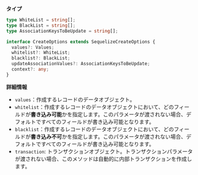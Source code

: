 **タイプ**

```typescript
type WhiteList = string[];
type BlackList = string[];
type AssociationKeysToBeUpdate = string[];

interface CreateOptions extends SequelizeCreateOptions {
  values?: Values;
  whitelist?: WhiteList;
  blacklist?: BlackList;
  updateAssociationValues?: AssociationKeysToBeUpdate;
  context?: any;
}
```

**詳細情報**

- `values`：作成するレコードのデータオブジェクト。
- `whitelist`：作成するレコードのデータオブジェクトにおいて、どのフィールドが**書き込み可能**かを指定します。このパラメータが渡されない場合、デフォルトですべてのフィールドが書き込み可能となります。
- `blacklist`：作成するレコードのデータオブジェクトにおいて、どのフィールドが**書き込み不可**かを指定します。このパラメータが渡されない場合、デフォルトですべてのフィールドが書き込み可能となります。
- `transaction`: トランザクションオブジェクト。トランザクションパラメータが渡されない場合、このメソッドは自動的に内部トランザクションを作成します。
